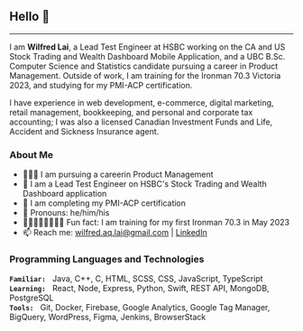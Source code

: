 ## Hello 👋

---

I am **Wilfred Lai**, a Lead Test Engineer at HSBC working on the CA and US Stock Trading and Wealth Dashboard Mobile Application, and a UBC B.Sc. Computer Science and Statistics candidate pursuing a career in Product Management. Outside of work, I am training for the Ironman 70.3 Victoria 2023, and studying for my PMI-ACP certification.

I have experience in web development, e-commerce, digital marketing, retail management, bookkeeping, and personal and corporate tax accounting; I was also a licensed Canadian Investment Funds and Life, Accident and Sickness Insurance agent.

### About Me

- 🧑🏼‍💻 I am pursuing a careerin Product Management
- 🔭 I am a Lead Test Engineer on HSBC's Stock Trading and Wealth Dashboard application
- 🌱 I am completing my PMI-ACP certification
- 🙂 Pronouns: he/him/his
- 🏊🏻‍♂️🚴🏻🏃🏻💨 Fun fact: I am training for my first Ironman 70.3 in May 2023
- 📫 Reach me: <wilfred.aq.lai@gmail.com> | [LinkedIn](http://www.linkedin.com/in/wilfredaqlai)

<!-- ⚡ Fun fact: my right lung is stuck to my chest wall -->

### Programming Languages and Technologies

**`Familiar:`** &nbsp; Java, C++, C, HTML, SCSS, CSS, JavaScript, TypeScript\
**`Learning:`** &nbsp; React, Node, Express, Python, Swift, REST API, MongoDB, PostgreSQL\
**`Tools:`** &nbsp; Git, Docker, Firebase, Google Analytics, Google Tag Manager, BigQuery, WordPress, Figma, Jenkins, BrowserStack

<!-- ![Wilfred's's GitHub Stats](https://github-readme-stats.vercel.app/api?username=wlfd&show_icons=true&theme=github_dark&count_private=true&include_all_commits=true&hide=stars) -->

<!--
everything in between these bars are commented out

**wlfd/wlfd** is a ✨ _special_ ✨ repository because its `README.md` (this file) appears on your GitHub profile.

Here are some ideas to get you started:

- 🔭 I’m currently working on ...
- 🌱 I’m currently learning ...
- 👯 I’m looking to collaborate on ...
- 🤔 I’m looking for help with ...
- 💬 Ask me about ...
- 📫 How to reach me: ...
- 😄 Pronouns: ...
- ⚡ Fun fact: ...
-->
